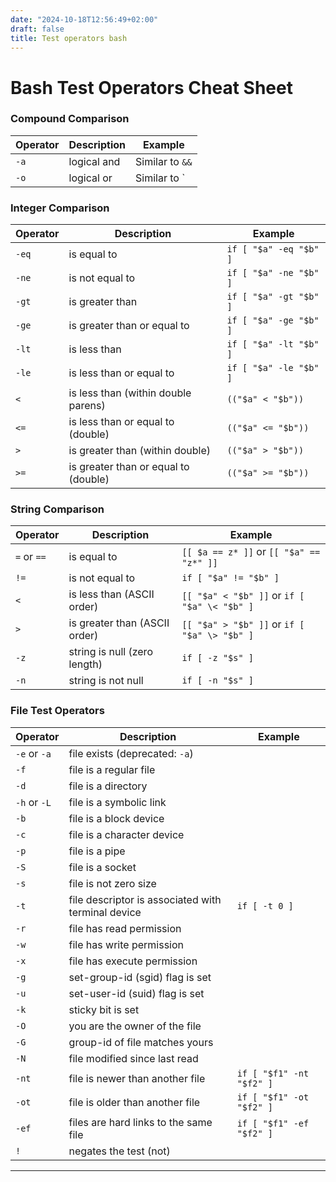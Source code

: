 ```yaml
---
date: "2024-10-18T12:56:49+02:00"
draft: false
title: Test operators bash
---
```


# Bash Test Operators Cheat Sheet

### Compound Comparison

| Operator | Description | Example         |
|----------|-------------|-----------------|
| `-a`     | logical and | Similar to `&&` |
| `-o`     | logical or  | Similar to `||` |

### Integer Comparison

| Operator | Description                          | Example                |
|----------|--------------------------------------|------------------------|
| `-eq`    | is equal to                          | `if [ "$a" -eq "$b" ]` |
| `-ne`    | is not equal to                      | `if [ "$a" -ne "$b" ]` |
| `-gt`    | is greater than                      | `if [ "$a" -gt "$b" ]` |
| `-ge`    | is greater than or equal to          | `if [ "$a" -ge "$b" ]` |
| `-lt`    | is less than                         | `if [ "$a" -lt "$b" ]` |
| `-le`    | is less than or equal to             | `if [ "$a" -le "$b" ]` |
| `<`      | is less than (within double parens)  | `(("$a" < "$b"))`      |
| `<=`     | is less than or equal to (double)    | `(("$a" <= "$b"))`     |
| `>`      | is greater than (within double)      | `(("$a" > "$b"))`      |
| `>=`     | is greater than or equal to (double) | `(("$a" >= "$b"))`     |

### String Comparison

| Operator    | Description                   | Example                                      |
|-------------|-------------------------------|----------------------------------------------|
| `=` or `==` | is equal to                   | `[[ $a == z* ]]` or `[[ "$a" == "z*" ]]`     |
| `!=`        | is not equal to               | `if [ "$a" != "$b" ]`                        |
| `<`         | is less than (ASCII order)    | `[[ "$a" < "$b" ]]` or `if [ "$a" \< "$b" ]` |
| `>`         | is greater than (ASCII order) | `[[ "$a" > "$b" ]]` or `if [ "$a" \> "$b" ]` |
| `-z`        | string is null (zero length)  | `if [ -z "$s" ]`                             |
| `-n`        | string is not null            | `if [ -n "$s" ]`                             |

### File Test Operators

| Operator     | Description                                        | Example                  |
|--------------|----------------------------------------------------|--------------------------|
| `-e` or `-a` | file exists (deprecated: `-a`)                     |                          |
| `-f`         | file is a regular file                             |                          |
| `-d`         | file is a directory                                |                          |
| `-h` or `-L` | file is a symbolic link                            |                          |
| `-b`         | file is a block device                             |                          |
| `-c`         | file is a character device                         |                          |
| `-p`         | file is a pipe                                     |                          |
| `-S`         | file is a socket                                   |                          |
| `-s`         | file is not zero size                              |                          |
| `-t`         | file descriptor is associated with terminal device | `if [ -t 0 ]`            |
| `-r`         | file has read permission                           |                          |
| `-w`         | file has write permission                          |                          |
| `-x`         | file has execute permission                        |                          |
| `-g`         | set-group-id (sgid) flag is set                    |                          |
| `-u`         | set-user-id (suid) flag is set                     |                          |
| `-k`         | sticky bit is set                                  |                          |
| `-O`         | you are the owner of the file                      |                          |
| `-G`         | group-id of file matches yours                     |                          |
| `-N`         | file modified since last read                      |                          |
| `-nt`        | file is newer than another file                    | `if [ "$f1" -nt "$f2" ]` |
| `-ot`        | file is older than another file                    | `if [ "$f1" -ot "$f2" ]` |
| `-ef`        | files are hard links to the same file              | `if [ "$f1" -ef "$f2" ]` |
| `!`          | negates the test (not)                             |                          |

------------------------------------------------------------------------
